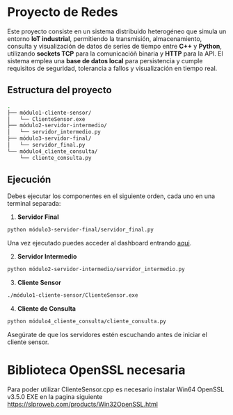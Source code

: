# Proyecto de Redes

Este proyecto consiste en un sistema distribuido heterogéneo que simula un entorno **IoT industrial**, permitiendo la transmisión, almacenamiento, consulta y visualización de datos de series de tiempo entre **C++** y **Python**, utilizando **sockets TCP** para la comunicacióñ binaria y **HTTP** para la API. El sistema emplea una **base de datos local** para persistencia y cumple requisitos de seguridad, tolerancia a fallos y visualización en tiempo real.

## Estructura del proyecto

```bash
.
├── módulo1-cliente-sensor/
│   └── ClienteSensor.exe
├── módulo2-servidor-intermedio/
│   └── servidor_intermedio.py
├── módulo3-servidor-final/
│   └── servidor_final.py
└── módulo4_cliente_consulta/
    └── cliente_consulta.py
```

## Ejecución
Debes ejecutar los componentes en el siguiente orden, cada uno en una terminal separada:

1. **Servidor Final**

```bash
python módulo3-servidor-final/servidor_final.py
```

Una vez ejecutado puedes acceder al dashboard entrando [aqui](http://localhost:5000/dashboard). 

2. **Servidor Intermedio**

```bash
python módulo2-servidor-intermedio/servidor_intermedio.py
```

3. **Cliente Sensor**

```bash
./módulo1-cliente-sensor/ClienteSensor.exe
```
4. **Cliente de Consulta**

```bash
python módulo4_cliente_consulta/cliente_consulta.py
```

Asegúrate de que los servidores estén escuchando antes de iniciar el cliente sensor.

# Biblioteca OpenSSL necesaria

Para poder utilizar ClienteSensor.cpp es necesario instalar Win64 OpenSSL v3.5.0 EXE en la pagina siguiente https://slproweb.com/products/Win32OpenSSL.html
